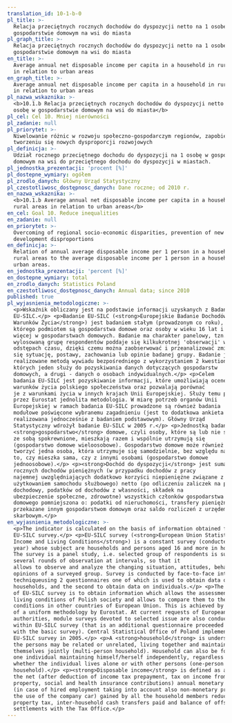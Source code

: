 ```yaml
---
translation_id: 10-1-b-0
pl_title: >-
  Relacja przeciętnych rocznych dochodów do dyspozycji netto na 1 osobę w
  gospodarstwie domowym na wsi do miasta
pl_graph_title: >-
  Relacja przeciętnych rocznych dochodów do dyspozycji netto na 1 osobę w
  gospodarstwie domowym na wsi do miasta
en_title: >-
  Average annual net disposable income per capita in a household in rural areas
  in relation to urban areas
en_graph_title: >-
  Average annual net disposable income per capita in a household in rural areas
  in relation to urban areas
pl_nazwa_wskaznika: >-
  <b>10.1.b Relacja przeciętnych rocznych dochodów do dyspozycji netto na 1
  osobę w gospodarstwie domowym na wsi do miasta</b>
pl_cel: Cel 10. Mniej nierówności
pl_zadanie: null
pl_priorytet: >-
  Niwelowanie różnic w rozwoju społeczno-gospodarczym regionów, zapobieganie
  tworzeniu się nowych dysproporcji rozwojowych
pl_definicja: >-
  Udział rocznego przeciętnego dochodu do dyspozycji na 1 osobę w gospodarstwie
  domowym na wsi do przeciętnego dochodu do dyspozycji w miastach.
pl_jednostka_prezentacji: 'procent [%]'
pl_dostepne_wymiary: ogółem
pl_zrodlo_danych: Główny Urząd Statystyczny
pl_czestotliwosc_dostępnosc_danych: Dane roczne; od 2010 r.
en_nazwa_wskaznika: >-
  <b>10.1.b Average annual net disposable income per capita in a household in
  rural areas in relation to urban areas</b>
en_cel: Goal 10. Reduce inequalities
en_zadanie: null
en_priorytet: >-
  Overcoming of regional socio-economic disparities, prevention of new
  development disproportions
en_definicja: >-
  Relation of annual average disposable income per 1 person in a household in
  rural areas to the average disposable income per 1 person in a household in
  urban areas.
en_jednostka_prezentacji: 'percent [%]'
en_dostepne_wymiary: total
en_zrodlo_danych: Statistics Poland
en_czestotliwosc_dostępnosc_danych: Annual data; since 2010
published: true
pl_wyjasnienia_metodologiczne: >-
  <p>Wskaźnik obliczany jest na podstawie informacji uzyskanych z Badania
  EU-SILC.</p> <p>Badanie EU-SILC (<strong>Europejskie Badanie Dochodów i
  Warunków Życia</strong>) jest badaniem stałym (prowadzonym co roku),
  którego podmiotem są gospodarstwa domowe oraz osoby w wieku 16 lat i
  więcej w gospodarstwach domowych. Badanie ma charakter panelowy, tzn.
  wylosowaną grupę respondentów poddaje się kilkukrotnej 'obserwacji' w
  odstępach czasu, dzięki czemu można zaobserwować i przeanalizować zmieniającą
  się sytuację, postawy, zachowania lub opinie badanej grupy. Badanie jest
  realizowane metodą wywiadu bezpośredniego z wykorzystaniem 2 kwestionariuszy z
  których jeden służy do pozyskiwania danych dotyczących gospodarstw
  domowych, a drugi - danych o osobach indywidualnych.</p> <p>Celem
  badania EU-SILC jest pozyskiwanie informacji, które umożliwiają ocenę
  warunków życia polskiego społeczeństwa oraz pozwalają porównać
  je z warunkami życia w innych krajach Unii Europejskiej. Służy temu przyjęta
  przez Eurostat jednolita metodologia. W miarę potrzeb organów Unii
  Europejskiej w ramach badania EU-SILC prowadzone są również badania
  modułowe poświęcone wybranemu zagadnieniu (jest to dodatkowa ankieta
  realizowana jednocześnie z badaniem podstawowym). Główny Urząd
  Statystyczny wdrożył badanie EU-SILC w 2005 r.</p> <p>Jednostką badania jest
  <strong>gospodarstwo</strong> domowe, czyli osoby, które są lub nie są
  ze sobą spokrewnione, mieszkają razem i wspólnie utrzymują się
  (gospodarstwo domowe wieloosobowe). Gospodarstwo domowe może również
  tworzyć jedna osoba, która utrzymuje się samodzielnie, bez względu na
  to, czy mieszka sama, czy z innymi osobami (gospodarstwo domowe
  jednoosobowe).</p> <p><strong>Dochód do dyspozycji</strong> jest sumą
  rocznych dochodów pieniężnych (w przypadku dochodów z pracy
  najemnej uwzględniających dodatkowo korzyści niepieniężne związane z
  użytkowaniem samochodu służbowego) netto (po odliczeniu zaliczek na podatek
  dochodowy, podatków od dochodów z własności, składek na
  ubezpieczenie społeczne, zdrowotne) wszystkich członków gospodarstwa
  domowego pomniejszona o: podatki od nieruchomości, transfery pieniężne
  przekazane innym gospodarstwom domowym oraz saldo rozliczeń z urzędem
  skarbowym.</p>
en_wyjasnienia_metodologiczne: >-
  <p>The indicator is calculated on the basis of information obtained from the
  EU-SILC survey.</p> <p>EU-SILC survey (<strong>European Union Statistics on
  Income and Living Conditions</strong>) is a constant survey (conducted every
  year) whose subject are households and persons aged 16 and more in households.
  The survey is a panel study, i.e. selected group of respondents is subject to
  several rounds of observation at intervals, so that it
  allows to observe and analyze the changing situation, attitudes, behaviour or
  opinions of a surveyed group. Survey is conducted by face-to-face interview
  techniqueusing 2 questionnaires one of which is used to obtain data on
  households, and the second to obtain data on individuals.</p> <p>The purpose
  of EU-SILC survey is to obtain information which allows the assessment of
  living conditions of Polish society and allows to compare them to the living
  conditions in other countries of European Union. This is achieved by adoption
  of a uniform methodology by Eurostat. At current requests of European Union
  authorities, module surveys devoted to selected issue are also conducted
  within EU-SILC survey (that is an additional questionnaire proceeded together
  with the basic survey). Central Statistical Office of Poland implemented
  EU-SILC survey in 2005.</p> <p>A <strong>household</strong> is understood as
  the persons may be related or unrelated, living together and maintaining
  themselves jointly (multi-person household). Household can also be formed by
  one individual maintaining himself/herself independently, regardless of
  whether the individual lives alone or with other persons (one-person
  household).</p> <p><strong>Disposable income</strong> is defined as a sum of
  the net (after deduction of income tax prepayment, tax on income from
  property, social and health insurance contributions) annual monetary incomes
  (in case of hired employment taking into account also non-monetary profit from
  the use of the company car) gained by all the household members reduced by:
  property tax, inter-household cash transfers paid and balance of offsetting
  settlements with the Tax Office.</p>
---
```

